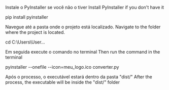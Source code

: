 Instale o PyInstaller se você não o tiver
Install PyInstaller if you don't have it

pip install pyinstaller

Navegue até a pasta onde o projeto está localizado.
Navigate to the folder where the project is located.

cd C:\Users\User\...

Em seguida execute o comando no terminal
Then run the command in the terminal

pyinstaller --onefile --icon=meu_logo.ico converter.py

Após o processo, o executável estará dentro da pasta "dist/"
After the process, the executable will be inside the "dist/" folder





